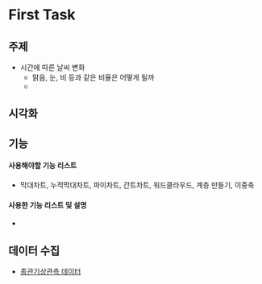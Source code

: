 # First Task


## 주제
  - 시간에 따른 날씨 변화
    - 맑음, 눈, 비 등과 같은 비율은 어떻게 될까
    - 
  
## 시각화

## 기능

#### 사용해야할 기능 리스트
  - 막대차트, 누적막대차트, 파이차트, 간트차트, 워드클라우드, 계층 만들기, 이중축
#### 사용한 기능 리스트 및 설명
  - 

## 데이터 수집
  - [종관기상관측 데이터](https://data.kma.go.kr/data/grnd/selectAsosRltmList.do?pgmNo=36)
